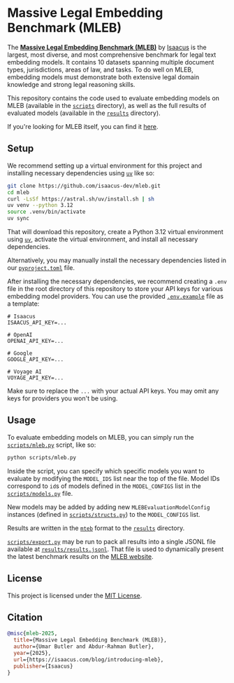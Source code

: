 # Massive Legal Embedding Benchmark (MLEB)
The [**Massive Legal Embedding Benchmark (MLEB)**](https://isaacus.com/massive-legal-embedding-benchmark-mleb) by [Isaacus](https://isaacus.com/) is the largest, most diverse, and most comprehensive benchmark for legal text embedding models. It contains 10 datasets spanning multiple document types, jurisdictions, areas of law, and tasks. To do well on MLEB, embedding models must demonstrate both extensive legal domain knowledge and strong legal reasoning skills.

This repository contains the code used to evaluate embedding models on MLEB (available in the [`scripts`](./scripts/) directory), as well as the full results of evaluated models (available in the [`results`](./results/) directory).

If you're looking for MLEB itself, you can find it [here](https://isaacus.com/massive-legal-embedding-benchmark-mleb).

## Setup
We recommend setting up a virtual environment for this project and installing necessary dependencies using [`uv`](https://docs.astral.sh/uv/) like so:

```bash
git clone https://github.com/isaacus-dev/mleb.git
cd mleb
curl -LsSf https://astral.sh/uv/install.sh | sh
uv venv --python 3.12
source .venv/bin/activate
uv sync
```

That will download this repository, create a Python 3.12 virtual environment using [`uv`](https://docs.astral.sh/uv/), activate the virtual environment, and install all necessary dependencies.

Alternatively, you may manually install the necessary dependencies listed in our [`pyproject.toml`](./pyproject.toml) file.

After installing the necessary dependencies, we recommend creating a `.env` file in the root directory of this repository to store your API keys for various embedding model providers. You can use the provided [`.env.example`](./.env.example) file as a template:

```env
# Isaacus
ISAACUS_API_KEY=...

# OpenAI
OPENAI_API_KEY=...

# Google
GOOGLE_API_KEY=...

# Voyage AI
VOYAGE_API_KEY=...
```

Make sure to replace the `...` with your actual API keys. You may omit any keys for providers you won't be using.

## Usage
To evaluate embedding models on MLEB, you can simply run the [`scripts/mleb.py`](./scripts/mleb.py) script, like so:

```bash
python scripts/mleb.py
```

Inside the script, you can specify which specific models you want to evaluate by modifying the `MODEL_IDS` list near the top of the file. Model IDs correspond to `id`s of models defined in the `MODEL_CONFIGS` list in the [`scripts/models.py`](./scripts/models.py) file.

New models may be added by adding new `MLEBEvaluationModelConfig` instances (defined in [`scripts/structs.py`](./scripts/structs.py)) to the `MODEL_CONFIGS` list.

Results are written in the [`mteb`](https://github.com/embeddings-benchmark/mteb) format to the [`results`](./results) directory.

[`scripts/export.py`](./scripts/export.py) may be run to pack all results into a single JSONL file available at [`results/results.jsonl`](./results/results.jsonl). That file is used to dynamically present the latest benchmark results on the [MLEB website](https://isaacus.com/massive-legal-embedding-benchmark-mleb).

## License
This project is licensed under the [MIT License](./LICENSE).

## Citation
```bibtex
@misc{mleb-2025,
  title={Massive Legal Embedding Benchmark (MLEB)},
  author={Umar Butler and Abdur-Rahman Butler},
  year={2025},
  url={https://isaacus.com/blog/introducing-mleb},
  publisher={Isaacus}
}
```

